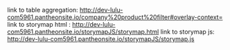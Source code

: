 
link to table aggregation: http://dev-lulu-com5961.pantheonsite.io/company%20product%20filter#overlay-context=
link to storymap html : http://dev-lulu-com5961.pantheonsite.io/storymapJS/storymap.html
link to storymap js: http://dev-lulu-com5961.pantheonsite.io/storymapJS/storymap.js